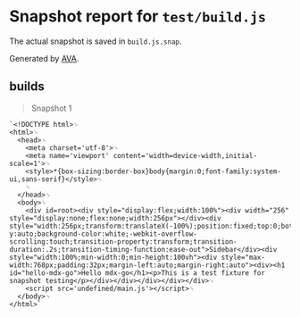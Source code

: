 # Snapshot report for `test/build.js`

The actual snapshot is saved in `build.js.snap`.

Generated by [AVA](https://ava.li).

## builds

> Snapshot 1

    `<!DOCTYPE html>␊
    <html>␊
      <head>␊
        <meta charset='utf-8'>␊
        <meta name='viewport' content='width=device-width,initial-scale=1'>␊
        <style>*{box-sizing:border-box}body{margin:0;font-family:system-ui,sans-serif}</style>␊
        ␊
      </head>␊
      <body>␊
        <div id=root><div style="display:flex;width:100%"><div width="256" style="display:none;flex:none;width:256px"></div><div style="width:256px;transform:translateX(-100%);position:fixed;top:0;bottom:0;left:0;overflow-y:auto;background-color:white;-webkit-overflow-scrolling:touch;transition-property:transform;transition-duration:.2s;transition-timing-function:ease-out">Sidebar</div><div style="width:100%;min-width:0;min-height:100vh"><div style="max-width:768px;padding:32px;margin-left:auto;margin-right:auto"><div><h1 id="hello-mdx-go">Hello mdx-go</h1><p>This is a test fixture for snapshot testing</p></div></div></div></div></div>␊
        <script src='undefined/main.js'></script>␊
      </body>␊
    </html>`
